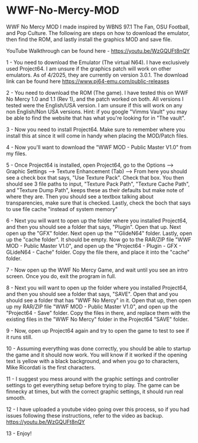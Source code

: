 # WWF-No-Mercy-MOD
WWF No Mercy MOD I made inspired by WBNS 97.1 The Fan, OSU Football, and Pop Culture. The following are steps on how to download the emulator, then find the ROM, and lastly install the graphics MOD and save file.

YouTube Walkthrough can be found here - https://youtu.be/WzGQUFt8nQY

1 - You need to download the Emulator (The virtual N64). I have exclusively used Project64. I am unsure if the graphics patch will work on other emulators. As of 4/2025, they are currently on version 3.0.1. The download link can be found here https://www.pj64-emu.com/public-releases

2 - You need to download the ROM (The game). I have tested this on WWF No Mercy 1.0 and 1.1 (Rev 1), and the patch worked on both. All versions I tested were the English/USA version. I am unsure if this will work on any non English/Non USA versions. Hint: if you google "Vimms Vault" you may be able to find the website that has what you're looking for in "The vault".

3 - Now you need to install Project64. Make sure to remember where you install this at since it will come in handy when placing the MOD/Patch files.

4 - Now you'll want to download the "WWF MOD - Public Master V1.0" from my files.

5 - Once Project64 is installed, open Project64, go to the Options --> Graphic Settings --> Texture Enhancement (Tab) --> From here you should see a check box that says, "Use Texture Pack". Check that box. You then should see 3 file paths to input, "Texture Pack Path", "Texture Cache Path", and "Texture Dump Path", keeps these as their defaults but make note of where they are. Then you should see a textbox talking about transparencies, make sure that is checked. Lastly, check the boch that says to use file cache "instead of system memory"

6 - Next you will want to open up the folder where you installed Project64, and then you should see a folder that says, "Plugin". Open that up. Next open up the "GFX" folder. Next open up the ""GlideN64" folder. Lastly, open up the "cache folder". It should be empty. Now go to the RAR/ZIP file "WWF MOD - Public Master V1.0", and open up the "Project64 - Plugin - GFX - GLideN64 - Cache" folder. Copy the file there, and place it into the "cache" folder.

7 - Now open up the WWF No Mercy Game, and wait until you see an intro screen. Once you do, exit the program in full.

8 - Next you will want to open up the folder where you installed Project64, and then you should see a folder that says, "SAVE". Open that and you should see a folder that has "WWF No Mercy" in it. Open that up, then open up my RAR/ZIP file "WWF MOD - Public Master V1.0", and open up the "Project64 - Save" folder. Copy the files in there, and replace them with the existing files in the "WWF No Mercy" folder in the Project64 "SAVE" folder.

9 - Now, open up Project64 again and try to open the game to test to see if it runs still.

10 - Assuming everything was done correctly, you should be able to startup the game and it should now work. You will know if it worked if the opening text is yellow with a black background, and when you go to characters, Mike Ricordati is the first characters.

11 - I suggest you mess around with the graphic settings and controller settings to get everything setup before trying to play. The game can be finnecky at times, but with the correct graphic settings, it should run real smooth.

12 - I have uploaded a youtube video going over this process, so if you had issues following these instructions, refer to the video as backup. https://youtu.be/WzGQUFt8nQY

13 - Enjoy!
